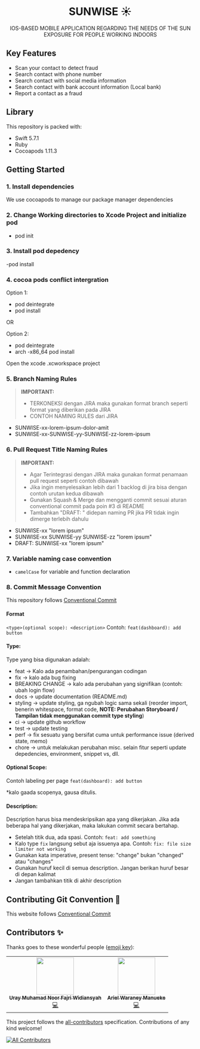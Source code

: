 <h1 align="center">
  SUNWISE ☀️
  <br>
</h1>

<div align="center">
  <p align="center">
    IOS-BASED MOBILE APPLICATION REGARDING THE NEEDS OF THE SUN EXPOSURE FOR PEOPLE WORKING INDOORS
    <br />
  </p>
</div>

## Key Features

- Scan your contact to detect fraud
- Search contact with phone number
- Search contact with social media information
- Search contact with bank account information (Local bank)
- Report a contact as a fraud

## Library

This repository is packed with:
-   Swift 5.7.1
-   Ruby 
-   Cocoapods 1.11.3

## Getting Started

### 1. Install dependencies

We use cocoapods to manage our package manager dependencies

### 2. Change Working directories to Xcode Project and initialize pod

- pod init

### 3. Install pod depedency

-pod install

### 4. cocoa pods conflict intergration
Option 1:
- pod deintegrate
- pod install

OR

Option 2:
- pod deintegrate
- arch -x86_64 pod install

Open the xcode .xcworkspace project

### 5. Branch Naming Rules
> **IMPORTANT:**  
> - TERKONEKSI dengan JIRA maka gunakan format branch seperti format yang diberikan pada JIRA
> - CONTOH NAMING RULES dari JIRA

- SUNWISE-xx-lorem-ipsum-dolor-amit
- SUNWISE-xx-SUNWISE-yy-SUNWISE-zz-lorem-ipsum

### 6. Pull Request Title Naming Rules
> **IMPORTANT:**  
> - Agar Terintegrasi dengan JIRA maka gunakan format penamaan pull request seperti contoh dibawah
> - Jika ingin menyelesaikan lebih dari 1 backlog di jira bisa dengan contoh urutan kedua dibawah
> - Gunakan Squash & Merge dan mengganti commit sesuai aturan conventional commit pada poin #3 di README
> - Tambahkan "DRAFT: " didepan naming PR jika PR tidak ingin dimerge terlebih dahulu

- SUNWISE-xx "lorem ipsum"
- SUNWISE-xx SUNWISE-yy SUNWISE-zz "lorem ipsum"
- DRAFT: SUNWISE-xx "lorem ipsum"

### 7. Variable naming case convention
- `camelCase` for variable and function declaration


### 8. Commit Message Convention

This repository follows [Conventional Commit](https://www.conventionalcommits.org/en/v1.0.0/)
#### Format
`<type>(optional scope): <description>`
Contoh: `feat(dashboard): add button`

#### Type:

Type yang bisa digunakan adalah:

- feat → Kalo ada penambahan/pengurangan codingan
- fix → kalo ada bug fixing
- BREAKING CHANGE → kalo ada perubahan yang signifikan (contoh: ubah login flow)
- docs → update documentation (README.md)
- styling → update styling, ga ngubah logic sama sekali (reorder import, benerin whitespace, format code, **NOTE: Perubahan Storyboard / Tampilan tidak menggunakan commit type styling**)
- ci → update github workflow
- test → update testing
- perf → fix sesuatu yang bersifat cuma untuk performance issue (derived state, memo)
- chore → untuk melakukan perubahan misc. selain fitur seperti update depedencies, environment, snippet vs, dll.

#### Optional Scope:

Contoh labeling per page `feat(dashboard): add button`

*kalo gaada scopenya, gausa ditulis.


#### Description:

Description harus bisa mendeskripsikan apa yang dikerjakan. Jika ada beberapa hal yang dikerjakan, maka lakukan commit secara bertahap.

- Setelah titik dua, ada spasi. Contoh: `feat: add something`
- Kalo type `fix` langsung sebut aja issuenya apa. Contoh:  `fix: file size limiter not working`
- Gunakan kata imperative, present tense: "change" bukan "changed" atau "changes"
- Gunakan huruf kecil di semua description. Jangan berikan huruf besar di depan kalimat
- Jangan tambahkan titik di akhir description

## Contributing Git Convention 💬

This website follows [Conventional Commit](https://www.conventionalcommits.org/en/v1.0.0/)

## Contributors ✨

Thanks goes to these wonderful people ([emoji key](https://allcontributors.org/docs/en/emoji-key)):

<!-- ALL-CONTRIBUTORS-LIST:START - Do not remove or modify this section -->
<!-- prettier-ignore-start -->
<!-- markdownlint-disable -->
<table>
  <tr>
    <td align="center"><a href="https://github.com/urayfajri"><img src="https://avatars.githubusercontent.com/u/77041388?v=4?s=100" width="100px;" alt=""/><br /><sub><b>Uray Muhamad Noor Fajri Widiansyah</b></sub></a><br /><a href="https://github.com/urayfajri/Sunwise?commits?author=urayfajri" title="Code">💻</a></td>
     <td align="center"><a href="https://github.com/urayfajri"><img src="https://avatars.githubusercontent.com/u/77041388?v=4?s=100" width="100px;" alt=""/><br /><sub><b>Ariel Waraney Manueke</b></sub></a><br /><a href="https://github.com/urayfajri/Sunwise?commits?author=urayfajri" title="Code">💻</a></td>
 </tr>
</table>

<!-- markdownlint-restore -->
<!-- prettier-ignore-end -->

<!-- ALL-CONTRIBUTORS-LIST:END -->
This project follows the [all-contributors](https://github.com/all-contributors/all-contributors) specification. Contributions of any kind welcome!

<!-- ALL-CONTRIBUTORS-BADGE:START - Do not remove or modify this section -->
[![All Contributors](https://img.shields.io/badge/all_contributors-2-orange.svg?style=flat-square)](#contributors-)
<!-- ALL-CONTRIBUTORS-BADGE:END -->
